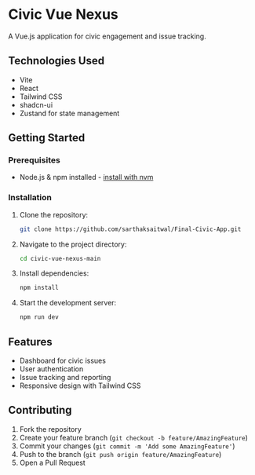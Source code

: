 # Civic Vue Nexus

A Vue.js application for civic engagement and issue tracking.

## Technologies Used

- Vite
- React
- Tailwind CSS
- shadcn-ui
- Zustand for state management

## Getting Started

### Prerequisites

- Node.js & npm installed - [install with nvm](https://github.com/nvm-sh/nvm#installing-and-updating)

### Installation

1. Clone the repository:
   ```sh
   git clone https://github.com/sarthaksaitwal/Final-Civic-App.git
   ```

2. Navigate to the project directory:
   ```sh
   cd civic-vue-nexus-main
   ```

3. Install dependencies:
   ```sh
   npm install
   ```

4. Start the development server:
   ```sh
   npm run dev
   ```

## Features

- Dashboard for civic issues
- User authentication
- Issue tracking and reporting
- Responsive design with Tailwind CSS

## Contributing

1. Fork the repository
2. Create your feature branch (`git checkout -b feature/AmazingFeature`)
3. Commit your changes (`git commit -m 'Add some AmazingFeature'`)
4. Push to the branch (`git push origin feature/AmazingFeature`)
5. Open a Pull Request
